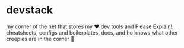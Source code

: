 devstack
========

my corner of the net that stores my ❤️ dev tools and Please Explain!, cheatsheets, configs and boilerplates, docs, and ho knows what other creepies are in the corner 👀
